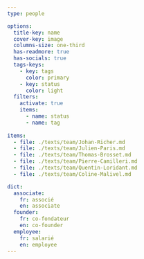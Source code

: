 ```yaml
---
type: people

options:
  title-key: name
  cover-key: image
  columns-size: one-third
  has-readmore: true
  has-socials: true
  tags-keys: 
    - key: tags
      color: primary
    - key: status
      color: light
  filters: 
    activate: true
    items: 
      - name: status
      - name: tag
    
items:
  - file: ./texts/team/Johan-Richer.md
  - file: ./texts/team/Julien-Paris.md
  - file: ./texts/team/Thomas-Brosset.md
  - file: ./texts/team/Pierre-Camilleri.md
  - file: ./texts/team/Quentin-Loridant.md
  - file: ./texts/team/Coline-Malivel.md

dict:
  associate:
    fr: associé
    en: associate
  founder:
    fr: co-fondateur
    en: co-founder
  employee:
    fr: salarié
    en: employee
---
```

